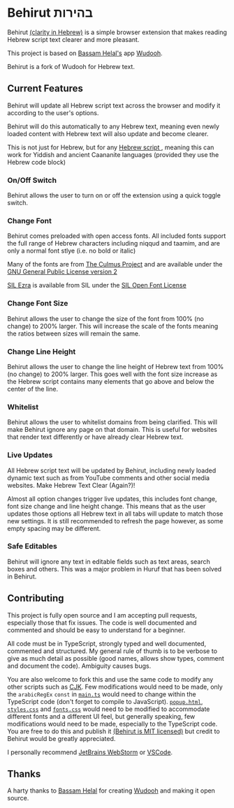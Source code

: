 # Behirut בהירות

Behirut [(clarity in Hebrew)](https://en.wiktionary.org/wiki/%D7%91%D7%94%D7%99%D7%A8%D7%95%D7%AA)
is a simple browser extension that makes reading Hebrew script text clearer and more pleasant.

This project is based on [Bassam Helal's](https://github.com/basshelal) app [Wudooh](https://wudooh.app/).

Behirut is a fork of Wudooh for Hebrew text.

## Current Features

Behirut will update all Hebrew script text across the browser and modify it according
to the user's options.

Behirut will do this automatically to any Hebrew text, meaning even newly loaded
content with Hebrew text will also update and become clearer.

This is not just for Hebrew, but for any [Hebrew script ](https://en.wikipedia.org/wiki/Hebrew_alphabet), meaning this can work for Yiddish and ancient Caananite languages (provided they use the Hebrew code block)

### On/Off Switch

Behirut allows the user to turn on or off the extension using a quick toggle switch.

### Change Font

Behirut comes preloaded with open access fonts. All included fonts support the full range of Hebrew characters including niqqud and taamim, and are only a normal font stlye (i.e. no bold or italic)

Many of the fonts are from [The Culmus Project](https://culmus.sourceforge.io/index.html) and are available under the [GNU General Public License version 2](https://www.gnu.org/licenses/old-licenses/gpl-2.0.html)

[SIL Ezra](https://software.sil.org/ezra/) is available from SIL under the [SIL Open Font License](https://scripts.sil.org/cms/scripts/page.php?site_id=nrsi&id=OFL)

### Change Font Size

Behirut allows the user to change the size of the font from 100% (no change) to
200% larger. This will increase the scale of the fonts meaning the ratios between sizes
will remain the same.

### Change Line Height

Behirut allows the user to change the line height of Hebrew text from 100% (no change) to
200% larger. This goes well with the font size increase as the Hebrew script contains many
elements that go above and below the center of the line.

### Whitelist

Behirut allows the user to whitelist domains from being clarified. This will make Behirut ignore
any page on that domain. This is useful for websites that render text differently or have already clear Hebrew text.

### Live Updates

All Hebrew script text will be updated by Behirut, including newly loaded dynamic text such as
from YouTube comments and other social media websites. Make Hebrew Text Clear (Again?)!

Almost all option changes trigger live updates, this includes font change, font size
change and line height change. This means that as the user updates those options all Hebrew text
in all tabs will update to match those new settings. It is still recommended to refresh the page
however, as some empty spacing may be different.

### Safe Editables

Behirut will ignore any text in editable fields such as text areas, search boxes and others.
This was a major problem in Huruf that has been solved in Behirut.

## Contributing

This project is fully open source and I am accepting pull requests, especially those that fix issues.
The code is well documented and commented and should be easy to understand for a beginner.

All code must be in TypeScript, strongly typed and well documented, commented and structured.
My general rule of thumb is to be verbose to give as much detail as possible
(good names, allows show types, comment and document the code). Ambiguity causes bugs.

You are also welcome to fork this and use the same code to modify any other scripts such as
[CJK](https://en.wikipedia.org/wiki/CJK_characters).
Few modifications would need to be made, only the `arabicRegEx` `const` in
[`main.ts`](https://github.com/basshelal/Wudooh/blob/master/chrome/main.ts)
would need to change within the TypeScript code (don't forget to compile to JavaScript).
[`popup.html`](https://github.com/basshelal/Wudooh/blob/master/chrome/popup.html),
[`styles.css`](https://github.com/basshelal/Wudooh/blob/master/chrome/styles.css) and
[`fonts.css`](https://github.com/basshelal/Wudooh/blob/master/chrome/fonts.css) would need to be modified
to accommodate different fonts and a different UI feel, but generally speaking, few modifications would need
to be made, especially to the TypeScript code.
You are free to do this and publish it [(Behirut is MIT licensed)](https://github.com/basshelal/Wudooh/blob/master/LICENSE)
but credit to Behirut would be greatly appreciated.

I personally recommend [JetBrains WebStorm](https://www.jetbrains.com/webstorm/) or [VSCode](https://code.visualstudio.com).

## Thanks

A harty thanks to [Bassam Helal](https://github.com/basshelal) for creating [Wudooh](https://github.com/basshelal/Wudooh) and making it open source.
